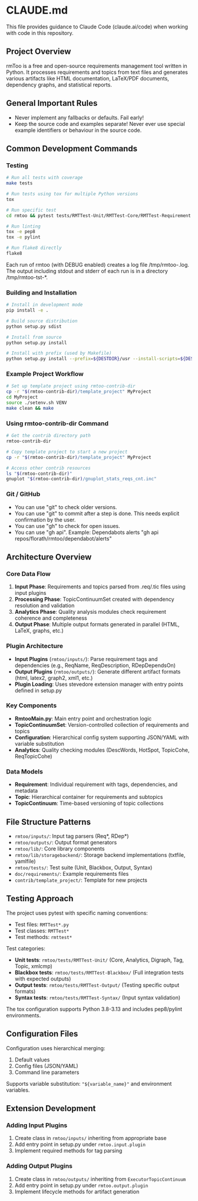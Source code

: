 # CLAUDE.md

This file provides guidance to Claude Code (claude.ai/code) when working with code in this repository.

## Project Overview

rmToo is a free and open-source requirements management tool written in Python. It processes requirements and topics from text files and generates various artifacts like HTML documentation, LaTeX/PDF documents, dependency graphs, and statistical reports.

## General Important Rules

* Never implement any fallbacks or defaults. Fail early!
* Keep the source code and examples separate! Never ever use special example identifiers or behaviour in the source code.

## Common Development Commands

### Testing
```bash
# Run all tests with coverage
make tests

# Run tests using tox for multiple Python versions
tox

# Run specific test
cd rmtoo && pytest tests/RMTTest-Unit/RMTTest-Core/RMTTest-Requirement.py

# Run linting
tox -e pep8
tox -e pylint

# Run flake8 directly
flake8
```

Each run of rmtoo (with DEBUG enabled) creates a log file /tmp/rmtoo-<PID>.log.
The output including stdout and stderr of each run is in a directory /tmp/rmtoo-tst-*.

### Building and Installation
```bash
# Install in development mode
pip install -e .

# Build source distribution
python setup.py sdist

# Install from source
python setup.py install

# Install with prefix (used by Makefile)
python setup.py install --prefix=${DESTDIR}/usr --install-scripts=${DESTDIR}/usr/bin
```

### Example Project Workflow
```bash
# Set up template project using rmtoo-contrib-dir
cp -r "$(rmtoo-contrib-dir)/template_project" MyProject
cd MyProject
source ./setenv.sh VENV
make clean && make
```

### Using rmtoo-contrib-dir Command
```bash
# Get the contrib directory path
rmtoo-contrib-dir

# Copy template project to start a new project
cp -r "$(rmtoo-contrib-dir)/template_project" MyProject

# Access other contrib resources
ls "$(rmtoo-contrib-dir)"
gnuplot "$(rmtoo-contrib-dir)/gnuplot_stats_reqs_cnt.inc"
```

### Git / GitHub
* You can use "git" to check older versions.
* You can use "git" to commit after a step is done. This needs explicit confirmation by the user.
* You can use "gh" to check for open issues.
* You can use "gh api". Example: Dependabots alerts "gh api repos/florath/rmtoo/dependabot/alerts"

## Architecture Overview

### Core Data Flow
1. **Input Phase**: Requirements and topics parsed from .req/.tic files using input plugins
2. **Processing Phase**: TopicContinuumSet created with dependency resolution and validation
3. **Analytics Phase**: Quality analysis modules check requirement coherence and completeness
4. **Output Phase**: Multiple output formats generated in parallel (HTML, LaTeX, graphs, etc.)

### Plugin Architecture
- **Input Plugins** (`rmtoo/inputs/`): Parse requirement tags and dependencies (e.g., ReqName, ReqDescription, RDepDependsOn)
- **Output Plugins** (`rmtoo/outputs/`): Generate different artifact formats (html, latex2, graph2, xml1, etc.)
- **Plugin Loading**: Uses stevedore extension manager with entry points defined in setup.py

### Key Components
- **RmtooMain.py**: Main entry point and orchestration logic
- **TopicContinuumSet**: Version-controlled collection of requirements and topics
- **Configuration**: Hierarchical config system supporting JSON/YAML with variable substitution
- **Analytics**: Quality checking modules (DescWords, HotSpot, TopicCohe, ReqTopicCohe)

### Data Models
- **Requirement**: Individual requirement with tags, dependencies, and metadata
- **Topic**: Hierarchical container for requirements and subtopics
- **TopicContinuum**: Time-based versioning of topic collections

## File Structure Patterns

- `rmtoo/inputs/`: Input tag parsers (Req*, RDep*)
- `rmtoo/outputs/`: Output format generators
- `rmtoo/lib/`: Core library components
- `rmtoo/lib/storagebackend/`: Storage backend implementations (txtfile, yamlfile)
- `rmtoo/tests/`: Test suite (Unit, Blackbox, Output, Syntax)
- `doc/requirements/`: Example requirements files
- `contrib/template_project/`: Template for new projects

## Testing Approach

The project uses pytest with specific naming conventions:
- Test files: `RMTTest*.py`
- Test classes: `RMTTest*`
- Test methods: `rmttest*`

Test categories:
- **Unit tests**: `rmtoo/tests/RMTTest-Unit/` (Core, Analytics, Digraph, Tag, Topic, xmlcmp)
- **Blackbox tests**: `rmtoo/tests/RMTTest-Blackbox/` (Full integration tests with expected outputs)
- **Output tests**: `rmtoo/tests/RMTTest-Output/` (Testing specific output formats)
- **Syntax tests**: `rmtoo/tests/RMTTest-Syntax/` (Input syntax validation)

The tox configuration supports Python 3.8-3.13 and includes pep8/pylint environments.

## Configuration Files

Configuration uses hierarchical merging:
1. Default values
2. Config files (JSON/YAML)
3. Command line parameters

Supports variable substitution: `"${variable_name}"` and environment variables.

## Extension Development

### Adding Input Plugins
1. Create class in `rmtoo/inputs/` inheriting from appropriate base
2. Add entry point in setup.py under `rmtoo.input.plugin`
3. Implement required methods for tag parsing

### Adding Output Plugins  
1. Create class in `rmtoo/outputs/` inheriting from `ExecutorTopicContinuum`
2. Add entry point in setup.py under `rmtoo.output.plugin`
3. Implement lifecycle methods for artifact generation
